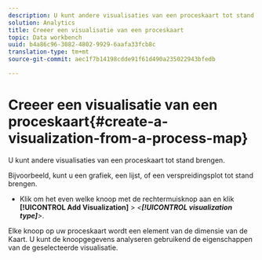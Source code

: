 ```yaml
---
description: U kunt andere visualisaties van een proceskaart tot stand brengen.
solution: Analytics
title: Creeer een visualisatie van een proceskaart
topic: Data workbench
uuid: b4a86c96-3082-4802-9929-6aafa33fcb8c
translation-type: tm+mt
source-git-commit: aec1f7b14198cdde91f61d490a235022943bfedb

---
```



# Creeer een visualisatie van een proceskaart{#create-a-visualization-from-a-process-map}

U kunt andere visualisaties van een proceskaart tot stand brengen.

Bijvoorbeeld, kunt u een grafiek, een lijst, of een verspreidingsplot tot stand brengen.

* Klik om het even welke knoop met de rechtermuisknop aan en klik **[!UICONTROL Add Visualization]** > *&lt;**[!UICONTROL visualization type]**>*.

Elke knoop op uw proceskaart wordt een element van de dimensie van de Kaart. U kunt de knoopgegevens analyseren gebruikend de eigenschappen van de geselecteerde visualisatie.
